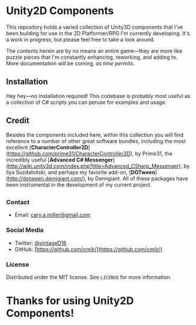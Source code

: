 # Unity2D Components

This repository holds a varied collection of Unity3D components that I've been building for use in the 2D Platformer/RPG I'm currently developing. It's a work in progress, but please feel free to take a look around.

The contents herein are by no means an entire game—they are more like puzzle pieces that I'm constantly enhancing, reworking, and adding to. More documentation will be coming, *as time permits.*

## Installation

Hey hey—no installation required! This codebase is probably most useful as a collection of C# scripts you can peruse for examples and usage.

## Credit
Besides the components included here, within this collection you will find reference to a number of other great software bundles, including the most excellent [**CharacterController2D**] (https://github.com/prime31/CharacterController2D), by Prime31, the incredibly useful [**Advanced C# Messenger**] (http://wiki.unity3d.com/index.php?title=Advanced_CSharp_Messenger), by Ilya Suzdalnitski, and perhaps my favorite add-on, [**DOTween**] (http://dotween.demigiant.com/), by Demigiant. All of these packages have been instrumental in the development of my current project.

##

### Contact
- Email: cary.a.miller@gmail.com

### Social Media
- Twitter: [@vintageD18](https://twitter.com/vintageD18)
- GitHub: [https://github.com/cmilr/](https://github.com/cmilr/)

### License
Distributed under the MIT license. See ``LICENSE`` for more information.
# Thanks for using Unity2D Components!
